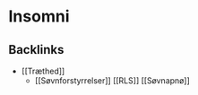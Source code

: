 # Insomni

## Backlinks
* [[Træthed]]
	* [[Søvnforstyrrelser]]
	[[RLS]]
	[[Søvnapnø]]

<!-- {BearID:7CD5E42B-AC83-42C8-8CAD-22FC59FD4887-43570-00005BF0E166FEDD} -->
